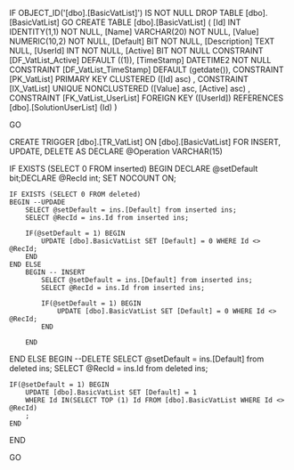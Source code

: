 ﻿
 IF OBJECT_ID('[dbo].[BasicVatList]') IS NOT NULL 
 DROP TABLE [dbo].[BasicVatList] 
 GO
 CREATE TABLE [dbo].[BasicVatList] ( 
 [Id]           INT              IDENTITY(1,1)          NOT NULL,
 [Name]         VARCHAR(20)                             NOT NULL,
 [Value]        NUMERIC(10,2)                           NOT NULL,
 [Default]      BIT                                     NOT NULL,
 [Description]  TEXT                                        NULL,
 [UserId]       INT                                     NOT NULL,
 [Active]       BIT                                     NOT NULL  CONSTRAINT [DF_VatList_Active] DEFAULT ((1)),
 [TimeStamp]    DATETIME2                               NOT NULL  CONSTRAINT [DF_VatList_TimeStamp] DEFAULT (getdate()),
 CONSTRAINT   [PK_VatList]  PRIMARY KEY CLUSTERED    ([Id] asc) ,
 CONSTRAINT   [IX_VatList]  UNIQUE      NONCLUSTERED ([Value] asc, [Active] asc) ,
 CONSTRAINT [FK_VatList_UserList] FOREIGN KEY ([UserId]) REFERENCES [dbo].[SolutionUserList] (Id) )
 
 
 GO
 
 CREATE   TRIGGER [dbo].[TR_VatList] ON [dbo].[BasicVatList]
FOR INSERT, UPDATE, DELETE
AS
DECLARE @Operation VARCHAR(15)
 
IF EXISTS (SELECT 0 FROM inserted)
BEGIN
	DECLARE @setDefault bit;DECLARE @RecId int;
	SET NOCOUNT ON;

    IF EXISTS (SELECT 0 FROM deleted)
    BEGIN --UPDADE
		SELECT @setDefault = ins.[Default] from inserted ins;
		SELECT @RecId = ins.Id from inserted ins;

		IF(@setDefault = 1) BEGIN
			UPDATE [dbo].BasicVatList SET [Default] = 0 WHERE Id <> @RecId; 		
		END
	END ELSE
		BEGIN -- INSERT
			SELECT @setDefault = ins.[Default] from inserted ins;
			SELECT @RecId = ins.Id from inserted ins;

			IF(@setDefault = 1) BEGIN
				UPDATE [dbo].BasicVatList SET [Default] = 0 WHERE Id <> @RecId; 		
			END
		
		END
END ELSE 
BEGIN --DELETE
	SELECT @setDefault = ins.[Default] from deleted ins;
	SELECT @RecId = ins.Id from deleted ins;

	IF(@setDefault = 1) BEGIN
		UPDATE [dbo].BasicVatList SET [Default] = 1  
		WHERE Id IN(SELECT TOP (1) Id FROM [dbo].BasicVatList WHERE Id <> @RecId)
		;
	END
END

 GO